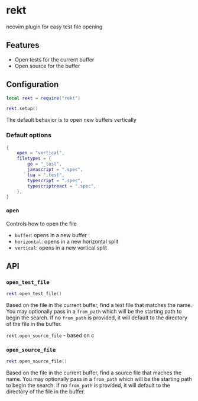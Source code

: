 # rekt

neovim plugin for easy test file opening

## Features

- Open tests for the current buffer
- Open source for the buffer

## Configuration

```lua
local rekt = require("rekt")

rekt.setup()
```

The default behavior is to open new buffers vertically

### Default options
```lua
{
	open = "vertical",
	filetypes = {
		go = "_test",
		javascript = ".spec",
		lua = ".test",
		typescript = ".spec",
		typescriptreact = ".spec",
	},
}
```

#### open
Controls how to open the file

- `buffer`: opens in a new buffer
- `horizontal`: opens in a new horizontal split
- `vertical`: opens in a new vertical split

## API

### `open_test_file`

```lua
rekt.open_test_file()
```

Based on the file in the current buffer, find a test file that matches the name.
You may optionally pass in a `from_path` which will be the starting path to
begin the search. If no `from_path` is provided, it will default to the
directory of the file in the buffer.

`rekt.open_source_file` - based on c

### `open_source_file`

```lua
rekt.open_source_file()
```

Based on the file in the current buffer, find a source file that maches the
name. You may optionally pass in a `from_path` which will be the starting path
to begin the search. If no `from_path` is provided, it will default to the
directory of the file in the buffer.
